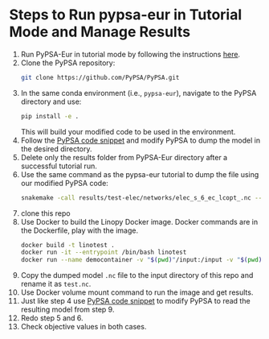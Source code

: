 # Steps to Run pypsa-eur in Tutorial Mode and Manage Results

1. Run PyPSA-Eur in tutorial mode by following the instructions [here](https://pypsa-eur.readthedocs.io/en/latest/tutorial.html).
2. Clone the PyPSA repository:
    ```sh
    git clone https://github.com/PyPSA/PyPSA.git
    ```
3. In the same conda environment (i.e., `pypsa-eur`), navigate to the PyPSA directory and use:
    ```sh
    pip install -e .
    ```
    This will build your modified code to be used in the environment.
4. Follow the [PyPSA code snippet](https://github.com/PyPSA/PyPSA/pull/927) and modify PyPSA to dump the model in the desired directory.
5. Delete only the results folder from PyPSA-Eur directory after a successful tutorial run.
6. Use the same command as the pypsa-eur tutorial to dump the file using our modified PyPSA code:
    ```sh
    snakemake -call results/test-elec/networks/elec_s_6_ec_lcopt_.nc --configfile config/test/config.electricity.yaml
    ```
7. clone this repo 
8. Use Docker to build the Linopy Docker image. Docker commands are in the Dockerfile, play with the image.
    ```sh
    docker build -t linotest .
    docker run -it --entrypoint /bin/bash linotest
    docker run --name democontainer -v "$(pwd)"/input:/input -v "$(pwd)"/result:/result linotest
    ```
9. Copy the dumped model `.nc` file to the input directory of this repo and rename it as `test.nc`.
10. Use Docker volume mount command to run the image and get results.
11. Just like step 4 use [PyPSA code snippet](https://github.com/PyPSA/PyPSA/pull/927) to modify PyPSA to read the resulting model from step 9.
12. Redo step 5 and 6.
13. Check objective values in both cases.
    
